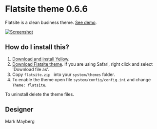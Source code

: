 Flatsite theme 0.6.6
====================
Flatsite is a clean business theme. [See demo](http://developers.datenstrom.se/themes/flatsite-theme).

[![Screenshot](flatsite-theme.jpg?raw=true)](http://developers.datenstrom.se/themes/flatsite-theme)

How do I install this?
----------------------
1. [Download and install Yellow](https://github.com/datenstrom/yellow/).
2. [Download Flatsite theme](https://github.com/datenstrom/yellow-themes/raw/master/zip/flatsite.zip). If you are using Safari, right click and select 'Download file as'.
3. Copy `flatsite.zip ` into your `system/themes` folder.
4. To enable the theme open file `system/config/config.ini` and change `Theme: flatsite`.

To uninstall delete the theme files.

Designer
--------
Mark Mayberg
